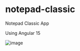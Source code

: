 # notepad-classic

Notepad Classic App

Using Angular 15

![image](https://user-images.githubusercontent.com/91731955/208752008-5745ee7f-be0a-4c51-96bf-14530f32d910.png)
